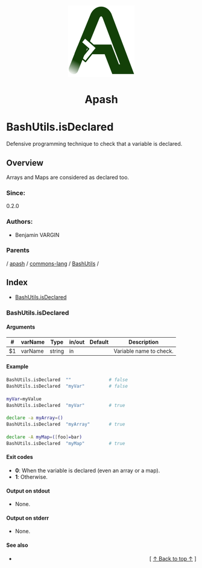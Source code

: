 
<div align='center' id='apash-top'>
  <a href='https://github.com/hastec-fr/apash'>
    <img alt='apash-logo' src='../../../../../../../assets/apash-logo.svg'/>
  </a>

  # Apash
</div>

# BashUtils.isDeclared

Defensive programming technique to check that a variable is declared.

## Overview

Arrays and Maps are considered as declared too.

### Since:
0.2.0

### Authors:
* Benjamin VARGIN

### Parents
<!-- apash.parentBegin -->
[](../../../../.md) / [apash](../../../apash.md) / [commons-lang](../../commons-lang.md) / [BashUtils](../BashUtils.md) / 
<!-- apash.parentEnd -->

## Index

* [BashUtils.isDeclared](#bashutilsisdeclared)

### BashUtils.isDeclared

#### Arguments
| #      | varName        | Type          | in/out   | Default    | Description                           |
|--------|----------------|---------------|----------|------------|---------------------------------------|
| $1     | varName        | string        | in       |            | Variable name to check.               |

#### Example
```bash
BashUtils.isDeclared  ""              # false
BashUtils.isDeclared  "myVar"         # false

myVar=myValue
BashUtils.isDeclared  "myVar"         # true

declare -a myArray=()
BashUtils.isDeclared  "myArray"       # true

declare -A myMap=([foo]=bar)
BashUtils.isDeclared  "myMap"         # true

```

#### Exit codes

* **0**: When the variable is declared (even an array or a map).
* **1**: Otherwise.

#### Output on stdout

* None.

#### Output on stderr

* None.

#### See also

* [](#)


  <div align='right'>[ <a href='#apash-top'>↑ Back to top ↑</a> ]</div>

